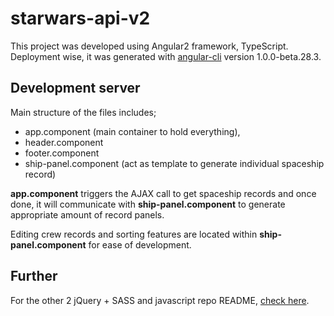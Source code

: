 # starwars-api-v2
This project was developed using Angular2 framework, TypeScript. Deployment wise, it was generated with [angular-cli](https://github.com/angular/angular-cli) version 1.0.0-beta.28.3.

## Development server
Main structure of the files includes; 
* app.component (main container to hold everything), 
* header.component
* footer.component
* ship-panel.component (act as template to generate individual spaceship record)

**app.component** triggers the AJAX call to get spaceship records and once done, it will communicate with **ship-panel.component** to generate appropriate amount of record panels. 

Editing crew records and sorting features are located within **ship-panel.component** for ease of development.

## Further 

For the other 2 jQuery + SASS and javascript repo README, [check here](https://github.com/angular/angular-cli/blob/master/README.md).
